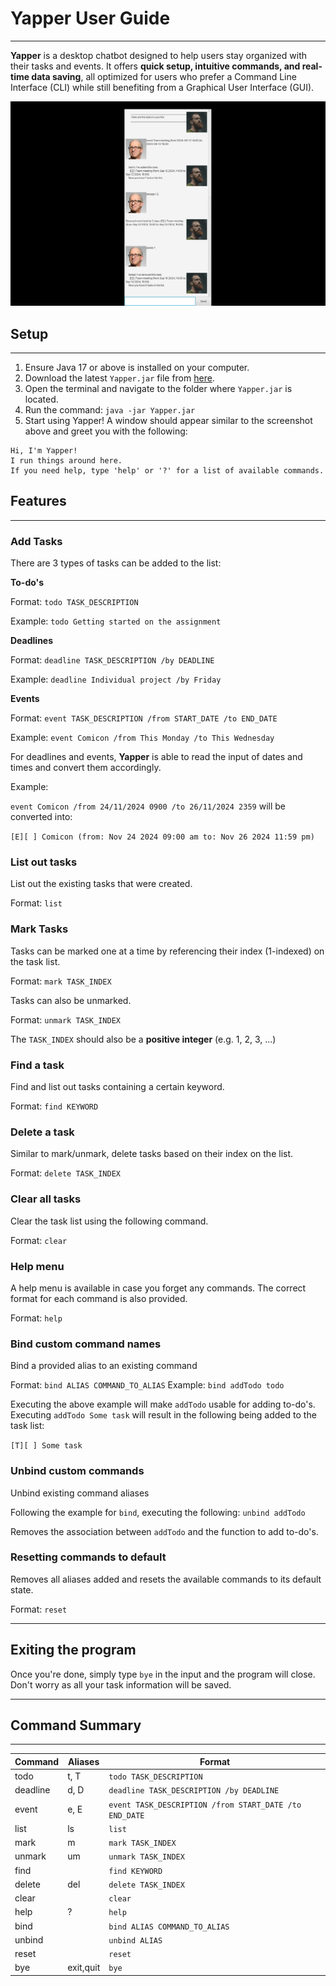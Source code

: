 # Yapper User Guide

---

**Yapper** is a desktop chatbot designed to help users stay organized with their tasks and events.
It offers **quick setup, intuitive commands, and real-time data saving**,
all optimized for users who prefer a Command Line Interface (CLI) while still benefiting from a
Graphical User Interface (GUI).

![Yapper UI](./Ui.png?raw=true "Yapper Chatbot")

## Setup

---

1. Ensure Java 17 or above is installed on your computer.
2. Download the latest `Yapper.jar` file from [here](https://github.com/valhrd/ip/releases/tag/A-Jar).
3. Open the terminal and navigate to the folder where `Yapper.jar` is located.
4. Run the command: ```java -jar Yapper.jar```
5. Start using Yapper! A window should appear similar to the screenshot above and greet you with the following:

```
Hi, I'm Yapper!
I run things around here.
If you need help, type 'help' or '?' for a list of available commands.
```

## Features

---

### Add Tasks

There are 3 types of tasks can be added to the list:

**To-do's**

Format: ```todo TASK_DESCRIPTION```

Example: ```todo Getting started on the assignment```

**Deadlines**

Format: ```deadline TASK_DESCRIPTION /by DEADLINE```

Example: ```deadline Individual project /by Friday```

**Events**

Format: ```event TASK_DESCRIPTION /from START_DATE /to END_DATE```

Example: ```event Comicon /from This Monday /to This Wednesday```

For deadlines and events, **Yapper** is able to read the input of dates and times and convert them accordingly.

Example:

```event Comicon /from 24/11/2024 0900 /to 26/11/2024 2359``` will be converted into:

```[E][ ] Comicon (from: Nov 24 2024 09:00 am to: Nov 26 2024 11:59 pm)```

### List out tasks

List out the existing tasks that were created.

Format: ```list```

### Mark Tasks

Tasks can be marked one at a time by referencing their index (1-indexed) on the task list.

Format: ```mark TASK_INDEX```

Tasks can also be unmarked.

Format: ```unmark TASK_INDEX```

The ```TASK_INDEX``` should also be a **positive integer** (e.g. 1, 2, 3, ...)

### Find a task

Find and list out tasks containing a certain keyword.

Format: ```find KEYWORD```

### Delete a task

Similar to mark/unmark, delete tasks based on their index on the list.

Format: ```delete TASK_INDEX```

### Clear all tasks

Clear the task list using the following command.

Format: ```clear```

### Help menu
A help menu is available in case you forget any commands. The correct format for each command is
also provided.

Format: ```help```

### Bind custom command names
    
Bind a provided alias to an existing command

Format: ```bind ALIAS COMMAND_TO_ALIAS```
Example: ```bind addTodo todo```

Executing the above example will make ```addTodo``` usable for adding to-do's.
Executing ```addTodo Some task``` will result in the following being added to the task list:

```[T][ ] Some task```

### Unbind custom commands

Unbind existing command aliases

Following the example for ```bind```, executing the following:
```unbind addTodo```

Removes the association between ```addTodo``` and the function to add to-do's.

### Resetting commands to default

Removes all aliases added and resets the available commands to its default state.

Format: ```reset```

---

## Exiting the program

Once you're done, simply type ```bye``` in the input and the program will close. Don't worry as
all your task information will be saved.

---

## Command Summary

---

| Command  | Aliases   | Format                                                     |
|----------|-----------|------------------------------------------------------------|
| todo     | t, T      | ```todo TASK_DESCRIPTION```                                |
| deadline | d, D      | ```deadline TASK_DESCRIPTION /by DEADLINE```               |
| event    | e, E      | ```event TASK_DESCRIPTION /from START_DATE /to END_DATE``` |
| list     | ls        | ```list```                                                 | 
| mark     | m         | ```mark TASK_INDEX```                                      |
| unmark   | um        | ```unmark TASK_INDEX```                                    |
| find     |           | ```find KEYWORD```                                         |
| delete   | del       | ```delete TASK_INDEX```                                    |
| clear    |           | ```clear```                                                |
| help     | ?         | ```help```                                                 |
| bind     |           | ```bind ALIAS COMMAND_TO_ALIAS```                          |
| unbind   |           | ```unbind ALIAS```                                         |
| reset    |           | ```reset```                                                |
| bye      | exit,quit | ```bye```                                                  |
